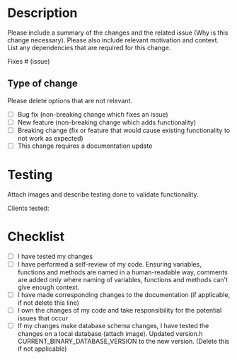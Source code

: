 # Description

Please include a summary of the changes and the related issue (Why is this change necessary). Please also include relevant motivation and context. List any dependencies that are required for this change.

Fixes # (issue)

## Type of change

Please delete options that are not relevant.

- [ ] Bug fix (non-breaking change which fixes an issue)
- [ ] New feature (non-breaking change which adds functionality)
- [ ] Breaking change (fix or feature that would cause existing functionality to not work as expected)
- [ ] This change requires a documentation update

# Testing

Attach images and describe testing done to validate functionality.

Clients tested: 

# Checklist

- [ ] I have tested my changes
- [ ] I have performed a self-review of my code. Ensuring variables, functions and methods are named in a human-readable way, comments are added only where naming of variables, functions and methods can't give enough context.
- [ ] I have made corresponding changes to the documentation (if applicable, if not delete this line)
- [ ] I own the changes of my code and take responsibility for the potential issues that occur
- [ ] If my changes make database schema changes, I have tested the changes on a local database (attach image). Updated version.h CURRENT_BINARY_DATABASE_VERSION to the new version. (Delete this if not applicable)
